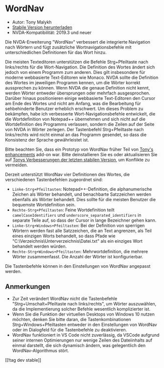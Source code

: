 # WordNav #

* Autor: Tony Malykh
* [Stabile Version herunterladen][1]
* NVDA-Kompatibilität: 2019.3 und neuer

Die NVDA-Erweiterung "WordNav" verbessert die integrierte Navigation nach
Wörtern und fügt zusätzliche Wortnavigationsbefehle mit unterschiedlichen
Definitionen für das Wort hinzu.

Die meisten Texteditoren unterstützen die Befehle Strg+Pfeiltaste nach
links/rechts für die Wort-Navigation. Die Definition des Wortes ändert sich
jedoch von einem Programm zum anderen. Dies gilt insbesondere für moderne
webbasierte Text-Editoren wie Monaco. NVDA sollte die Definition des Wortes
im jeweiligen Programm kennen, um die Wörter korrekt aussprechen zu
können. Wenn NVDA die genaue Definition nicht kennt, werden Wörter entweder
übersprungen oder mehrfach ausgesprochen. Darüber hinaus positionieren
einige webbasierte Text-Editoren den Cursor am Ende des Wortes und nicht am
Anfang, was die Bearbeitung für sehbehinderte Benutzer erheblich
erschwert. Um dieses Problem zu bekämpfen, habe ich verbesserte
Wort-Navigationsbefehle entwickelt, die die Wortdefinition von Notepad++
übernehmen und sich nicht auf die Wortdefinition des Programms verlassen,
sondern die Zeilen auf der Seite von NVDA in Wörter zerlegen. Der
Tastenbefehl Strg+Pfeiltaste nach links/rechts wird nicht einmal an das
Programm gesendet, so dass die Konsistenz der Sprache gewährleistet ist.

Bitte beachten Sie, dass ein Prototyp von WordNav früher Teil von [Tony's
enhancements](https://github.com/mltony/nvda-tonys-enhancements/) add-on
war. Bitte deinstallieren Sie es oder aktualisieren Sie auf [Tonys
Verbesserungen der letzten stabilen
Version](https://github.com/mltony/nvda-tonys-enhancements/releases/latest/download/tonysEnhancements.nvda-addon),
um Konflikte zu vermeiden.

Derzeit unterstützt WordNav vier Definitionen des Wortes, die verschiedenen
Tastenbefehlen zugeordnet sind:

* `Linke-Strg+Pfeiltasten`: Notepad++-Definition, die alphanumerische
  Zeichen als Wörter behandelt, und benachbarte Satzzeichen werden ebenfalls
  als Wörter behandelt. Dies sollte für die meisten Benutzer die bequemste
  Wortdefinition sein.
* `Rechte-Strg+Pfeiltasten`: Feine Wortdefinition teilt
  `camelCaseIdentifiers` und `underscore_separated_identifiers` in separate
  Teile auf, so dass der Cursor in lange Bezeichner gehen kann.
* `Linke-Strg+Windows+Pfeiltasten`: Bei der Definition von sperrigen Wörtern
  werden fast alle Satzzeichen, die an Text angrenzen, als Teil eines
  einzigen Worts behandelt, so dass Pfade wie
  "C:\Verzeichnis\Unterverzeichnis\Datei.txt" als ein einziges Wort
  behandelt werden würden.
* `Rechte-Strg+Windows+Pfeiltasten`: Mehrwortdefinition, die mehrere Wörter
  zusammenfasst. Die Anzahl der Wörter ist konfigurierbar.

Die Tastenbefehle können in den Einstellungen von WordNav angepasst werden.

## Anmerkungen

* Zur Zeit verändert WordNav nicht die Tastenbefehle
  "Strg+Umschalt+Pfeiltaste nach links/rechts", um Wörter auszuwählen, da
  die Implementierung solcher Befehle wesentlich komplizierter ist.
* Wenn Sie die Funktion der virtuellen Desktops von Windows 10 nutzen
  möchten, denken Sie bitte daran, die Tastenkombinationen
  Strg+Windows+Pfeiltasten entweder in den Einstellungen von WordNav oder im
  Dialogfeld für die Tastenbefehle zu deaktivieren.
* WordNav funktioniert in VS Code nicht zuverlässig, da VSCode aufgrund
  seiner internen Optimierungen nur wenige Zeilen des Dateiinhalts auf
  einmal darstellt, die sich dynamisch ändern, was gelegentlich den
  WordNav-Algorithmus stört.

[[!tag dev stable]]

[1]: https://www.nvaccess.org/addonStore/legacy?file=wordnav
